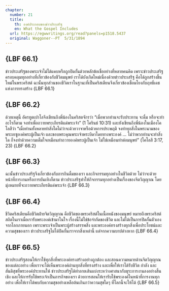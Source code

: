 ```yaml
---
chapter:
  number: 21
  title:
    th: องค์ประกอบของข่าวประเสริฐ
    en: What the Gospel Includes
  url: https://egwwritings.org/read?panels=p1518.5437
  original: Waggoner--PT  5/31/1894
---
```


## {LBF 66.1}

ข่าวประเสริฐของพระเจ้าไม่ได้แคบหรือถูกปิดกั้นด้วยหลักข้อเชื่ออย่างที่หลายคนคิด เพราะข่าวประเสริฐครอบคลุมทุกอย่างที่เกี่ยวข้องกับชีวิตมนุษย์ เราได้บังเกิดใหม่เนื่องด้วยข่าวประเสริฐ คือได้ถูกสร้างขึ้นใหม่ในพระคริสต์ ฉะนั้นทุกส่วนของชีวิตเราในฐานะที่เป็นคริสเตียนจึงเกี่ยวข้องเชื่อมโยงกับฤทธิ์เดชแห่งการทรงสร้าง {LBF 66.1}

## {LBF 66.2}

ด้วยเหตุนี้ อัครทูตเปาโลจึงเขียนถึงพี่น้องในคริสตจักรว่า “เมื่อพวกท่านจะรับประทาน จะดื่ม หรือจะทำอะไรก็ตาม จงทำเพื่อถวายพระเกียรติแด่พระเจ้า” (1 โครินธ์ 10:31) และยังเขียนถึงพี่น้องในเมืองโคโลสีว่า “เมื่อท่านทั้งหลายทำสิ่งใดไม่ว่าจะด้วยวาจาหรือด้วยการประพฤติ จงทำทุกสิ่งในพระนามของพระเยซูองค์พระผู้เป็นเจ้า และขอบพระคุณพระเจ้าพระบิดาโดยทางพระองค์ … ไม่ว่าพวกท่านจะทำสิ่งใด ก็จงทำด้วยความเต็มใจเหมือนทำถวายองค์พระผู้เป็นเจ้า ไม่ใช่เหมือนทำต่อมนุษย์” (โคโลสี 3:17, 23) {LBF 66.2}

## {LBF 66.3}

ฉะนั้นข่าวประเสริฐจึงเกี่ยวข้องกับการกินดื่มของเรา และกิจกรรมทุกอย่างในชีวิตด้วย ไม่ว่าจะด้วยหน้าที่การงานหรือการบันเทิงก็ตาม ข่าวประเสริฐทำให้กิจกรรมทุกอย่างเป็นเรื่องของจิตวิญญาณ โดยมุ่งหมายที่จะถวายพระเกียรติแด่พระเจ้า {LBF 66.3}

## {LBF 66.4}

ชีวิตคริสเตียนคือชีวิตฝ่ายจิตวิญญาณ คือชีวิตของพระคริสต์ในเนื้อหนังของมนุษย์ หมายถึงพระคริสต์สถิตในเราเมื่อเรารับพระองค์เข้ามาในใจ เรื่องนี้ไม่ใช่ข้อจำกัดของชีวิต และไม่ได้เป็นการปิดกั้นตัวเองจากโลกภายนอก เพราะพระเจ้าเป็นพระผู้สร้างสรรพสิ่ง และพระองค์ทรงสร้างทุกสิ่งเพื่อประโยชน์และความสุขของเรา ข่าวประเสริฐไม่ได้ปิดกั้นเราจากสิ่งเหล่านี้ แต่จากความบาปต่างหาก {LBF 66.4}

## {LBF 66.5}

ข่าวประเสริฐสอนให้เราใช้ทุกสิ่งที่พระองค์ทรงสร้างอย่างถูกต้อง และสอนความหมายด้านจิตวิญญาณของแต่ละอย่าง เพื่อเราจะได้เห็นพระองค์ผ่านทุกสิ่งที่ทรงสร้าง และเพื่อให้เราได้รับชีวิต กำลัง และสันติสุขที่พระองค์ประทานให้ ข่าวประเสริฐได้ทำลายเส้นแบ่งระหว่างศาสนากับธุระการงานลงอย่างสิ้นเชิง และให้การรับใช้พระเจ้าเป็นภารกิจของเรา ด้วยการสอนให้เรารับใช้พระองค์ในหน้าที่การงานทุกอย่าง เพื่อให้เราได้พบกับความสุขอย่างเหลือล้นเกินกว่าความสุขใดๆ ที่โลกนี้จะให้ได้ {LBF 66.5}
